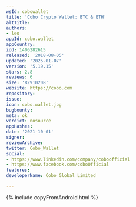 ```yaml
---
wsId: cobowallet
title: 'Cobo Crypto Wallet: BTC & ETH'
altTitle: 
authors:
- leo
appId: cobo.wallet
appCountry: 
idd: 1406282615
released: '2018-08-05'
updated: '2025-01-07'
version: '5.19.15'
stars: 2.8
reviews: 6
size: '82910208'
website: https://cobo.com
repository: 
issue: 
icon: cobo.wallet.jpg
bugbounty: 
meta: ok
verdict: nosource
appHashes: 
date: '2021-10-01'
signer: 
reviewArchive: 
twitter: Cobo_Wallet
social:
- https://www.linkedin.com/company/coboofficial
- https://www.facebook.com/coboOfficial
features: 
developerName: Cobo Global Limited

---
```


 {% include copyFromAndroid.html %}
